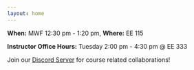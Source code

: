 ```yaml
---
layout: home
---
```

<b>When:</b> MWF 12:30 pm - 1:20 pm, <b>Where:</b> EE 115

<b>Instructor Office Hours:</b>  Tuesday 2:00 pm - 4:30 pm @ EE 333

Join our [Discord Server](https://discord.gg/aS88MJvx) for course related collaborations!